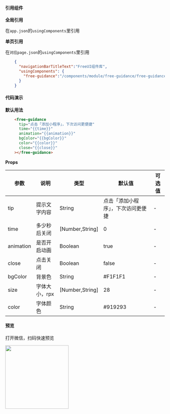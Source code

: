 #### 引用组件

**全局引用**

在`app.json`的`usingComponents`里引用

**单页引用**

在`对应page.json`的`usingComponents`里引用
```json
	{
	  "navigationBarTitleText":"FreeUI组件库",
	  "usingComponents": {
		"free-guidance":"/components/module/free-guidance/free-guidance"
	  }
	}
```

#### 代码演示

**默认用法**

```html
	<free-guidance
	  tip="点击「添加小程序」，下次访问更便捷"
	  time="{{time}}"
	  animation="{{animation}}"
	  bgColor="{{bgColor}}"
	  color="{{color}}"
	  close="{{close}}"
	></free-guidance>
```
**Props**

| 参数     | 说明                                                   | 类型          | 默认值      | 可选值 |
| -------- | ------------------------------------------------------ | ------------- | ----------- | ------ |
| tip   | 提示文字内容                                               | String        | 点击「添加小程序」，下次访问更便捷      | -      |
| time   | 多少秒后关闭                                               | [Number,String]        | 0      | -      |
| animation   | 是否开启动画                                               | Boolean        | true      | -      |
| close      | 点击关闭                         | Boolean       | false           | -      |
| bgColor   |  背景色                | String         | #F1F1F1           | -      |
| size     | 字体大小，rpx                                   | [Number,String]        | 28 | - |
| color     | 字体颜色            | String        | #919293 | - |
             

#### 预览

打开微信，扫码快速预览

<div align="left"><image src="https://z3.ax1x.com/2021/06/01/2nN0yt.jpg" width="200" height="200"> </image></div>

